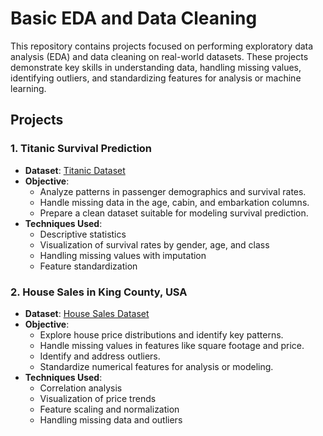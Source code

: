 # Basic EDA and Data Cleaning

This repository contains projects focused on performing exploratory data analysis (EDA) and data cleaning on real-world datasets. These projects demonstrate key skills in understanding data, handling missing values, identifying outliers, and standardizing features for analysis or machine learning.

## Projects

### 1. Titanic Survival Prediction
- **Dataset**: [Titanic Dataset](https://www.kaggle.com/c/titanic)
- **Objective**: 
  - Analyze patterns in passenger demographics and survival rates.
  - Handle missing data in the age, cabin, and embarkation columns.
  - Prepare a clean dataset suitable for modeling survival prediction.
- **Techniques Used**:
  - Descriptive statistics
  - Visualization of survival rates by gender, age, and class
  - Handling missing values with imputation
  - Feature standardization

### 2. House Sales in King County, USA
- **Dataset**: [House Sales Dataset](https://www.kaggle.com/harlfoxem/housesalesprediction)
- **Objective**:
  - Explore house price distributions and identify key patterns.
  - Handle missing values in features like square footage and price.
  - Identify and address outliers.
  - Standardize numerical features for analysis or modeling.
- **Techniques Used**:
  - Correlation analysis
  - Visualization of price trends
  - Feature scaling and normalization
  - Handling missing data and outliers
